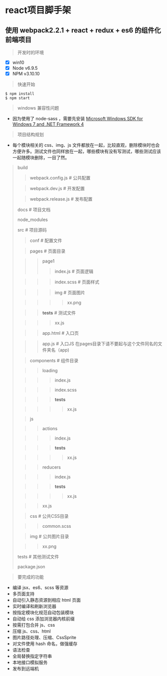 react项目脚手架 
===============

使用 webpack2.2.1 + react + redux + es6 的组件化前端项目
--------------------------------------------------------


> 开发时的环境

- [x] win10
- [x] Node v6.9.5
- [x] NPM v3.10.10

> 快速开始

```
$ npm install
$ npm start
```

> windows 兼容性问题

* 因为使用了 node-sass ，需要先安装 [Microsoft Windows SDK for Windows 7 and .NET Framework 4
](https://www.microsoft.com/en-us/download/details.aspx?id=8279)

> 项目结构规划

* 每个模块相关的 css、img、js 文件都放在一起，比较直观，删除模块时也会方便许多。测试文件也同样放在一起，哪些模块有没有写测试，哪些测试应该一起随模块删除，一目了然。

> build
>
> > webpack.config.js                # 公共配置
>
> > webpack.dev.js                   # 开发配置
>
> > webpack.release.js              # 发布配置
>
> docs                                # 项目文档
>
> node_modules  
>
> src                                 # 项目源码
>
> > conf                            # 配置文件
>
> > pages                           # 页面目录
>
> > > page1                       
> > > > index.js                # 页面逻辑
>
> > > > index.scss              # 页面样式
>
> > > > img                     # 页面图片
>
> > > > > xx.png          
>
> > > __tests__               # 测试文件
>
> > > > xx.js
>
> > > app.html                    # 入口页
>
> > > app.js                      # 入口JS  在pages目录下请不要起与这个文件同名的文件夹名（app)
>
> > components                      # 组件目录
>
> > > loading
>
> > > > index.js
>
> > > > index.scss
>
> > > > __tests__   
>
> > > > > xx.js
>
> > js
>
> > > actions
>
> > > >   index.js
>
> > > >   __tests__   
>
> > > > >  xx.js
>
> > > reducers 
>
> > > > index.js
>
> > > >  __tests__ 
>
> > > > > xx.js
>
> > > xx.js   
>
> > css                             # 公共CSS目录
>
> > > common.scss
>
> > img                             # 公共图片目录
>
> > > xx.png
>
> tests                               # 其他测试文件
>
> package.json                        
>

> 要完成的功能

* 编译 jsx、es6、scss 等资源
* 多页面支持
* 自动引入静态资源到相应 html 页面
* 实时编译和刷新浏览器
* 按指定模块化规范自动包装模块
* 自动给 css 添加浏览器内核前缀
* 按需打包合并 js、css
* 压缩 js、css、html
* 图片路径处理、压缩、CssSprite
* 对文件使用 hash 命名，做强缓存
* 语法检查
* 全局替换指定字符串
* 本地接口模拟服务
* 发布到远端机